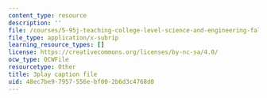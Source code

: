 ```yaml
---
content_type: resource
description: ''
file: /courses/5-95j-teaching-college-level-science-and-engineering-fall-2015/48ec7be97957556ebf002b6d3c4768d0_fqrOxeL-fwk.srt
file_type: application/x-subrip
learning_resource_types: []
license: https://creativecommons.org/licenses/by-nc-sa/4.0/
ocw_type: OCWFile
resourcetype: Other
title: 3play caption file
uid: 48ec7be9-7957-556e-bf00-2b6d3c4768d0
---
```

